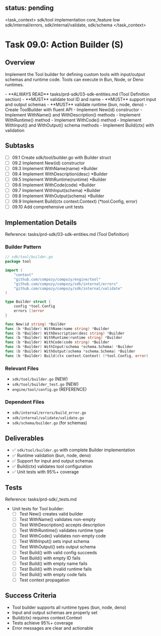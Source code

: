 ## status: pending

<task_context>
<domain>sdk/tool</domain>
<type>implementation</type>
<scope>core_feature</scope>
<complexity>low</complexity>
<dependencies>sdk/internal/errors, sdk/internal/validate, sdk/schema</dependencies>
</task_context>

# Task 09.0: Action Builder (S)

## Overview

Implement the Tool builder for defining custom tools with input/output schemas and runtime code. Tools can execute in Bun, Node, or Deno runtimes.

<critical>
- **ALWAYS READ** tasks/prd-sdk/03-sdk-entities.md (Tool Definition section)
- **MUST** validate tool ID and name
- **MUST** support input and output schemas
- **MUST** validate runtime (bun, node, deno)
</critical>

<requirements>
- Create ToolBuilder with fluent API
- Implement New(id) constructor
- Implement WithName() and WithDescription() methods
- Implement WithRuntime() method
- Implement WithCode() method
- Implement WithInput() and WithOutput() schema methods
- Implement Build(ctx) with validation
</requirements>

## Subtasks

- [ ] 09.1 Create sdk/tool/builder.go with Builder struct
- [ ] 09.2 Implement New(id) constructor
- [ ] 09.3 Implement WithName(name) *Builder
- [ ] 09.4 Implement WithDescription(desc) *Builder
- [ ] 09.5 Implement WithRuntime(runtime) *Builder
- [ ] 09.6 Implement WithCode(code) *Builder
- [ ] 09.7 Implement WithInput(schema) *Builder
- [ ] 09.8 Implement WithOutput(schema) *Builder
- [ ] 09.9 Implement Build(ctx context.Context) (*tool.Config, error)
- [ ] 09.10 Add comprehensive unit tests

## Implementation Details

Reference: tasks/prd-sdk/03-sdk-entities.md (Tool Definition)

### Builder Pattern

```go
// sdk/tool/builder.go
package tool

import (
    "context"
    "github.com/compozy/compozy/engine/tool"
    "github.com/compozy/compozy/sdk/internal/errors"
    "github.com/compozy/compozy/sdk/internal/validate"
)

type Builder struct {
    config *tool.Config
    errors []error
}

func New(id string) *Builder
func (b *Builder) WithName(name string) *Builder
func (b *Builder) WithDescription(desc string) *Builder
func (b *Builder) WithRuntime(runtime string) *Builder
func (b *Builder) WithCode(code string) *Builder
func (b *Builder) WithInput(schema *schema.Schema) *Builder
func (b *Builder) WithOutput(schema *schema.Schema) *Builder
func (b *Builder) Build(ctx context.Context) (*tool.Config, error)
```

### Relevant Files

- `sdk/tool/builder.go` (NEW)
- `sdk/tool/builder_test.go` (NEW)
- `engine/tool/config.go` (REFERENCE)

### Dependent Files

- `sdk/internal/errors/build_error.go`
- `sdk/internal/validate/validate.go`
- `sdk/schema/builder.go` (for schemas)

## Deliverables

- ✅ `sdk/tool/builder.go` with complete Builder implementation
- ✅ Runtime validation (bun, node, deno)
- ✅ Support for input and output schemas
- ✅ Build(ctx) validates tool configuration
- ✅ Unit tests with 95%+ coverage

## Tests

Reference: tasks/prd-sdk/_tests.md

- Unit tests for Tool builder:
  - [ ] Test New() creates valid builder
  - [ ] Test WithName() validates non-empty
  - [ ] Test WithDescription() accepts description
  - [ ] Test WithRuntime() validates runtime type
  - [ ] Test WithCode() validates non-empty code
  - [ ] Test WithInput() sets input schema
  - [ ] Test WithOutput() sets output schema
  - [ ] Test Build() with valid config succeeds
  - [ ] Test Build() with empty ID fails
  - [ ] Test Build() with empty name fails
  - [ ] Test Build() with invalid runtime fails
  - [ ] Test Build() with empty code fails
  - [ ] Test context propagation

## Success Criteria

- Tool builder supports all runtime types (bun, node, deno)
- Input and output schemas are properly set
- Build(ctx) requires context.Context
- Tests achieve 95%+ coverage
- Error messages are clear and actionable
